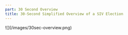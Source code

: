 ```yaml
---
part: 30 Second Overview
title: 30-Second Simplified Overview of a SIV Election
---
```


<div class="bg-gray-50">
![](/images/30sec-overview.png)
</div>
